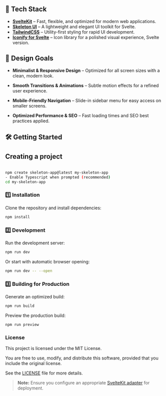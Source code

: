 ## 🚀 Tech Stack

- [**SvelteKit**](https://svelte.dev/) – Fast, flexible, and optimized for modern web applications.
- [**Skeleton UI**](https://www.skeleton.dev/) – A lightweight and elegant UI toolkit for Svelte.
- [**TailwindCSS**](https://v3.tailwindcss.com/) – Utility-first styling for rapid UI development.
- [**Iconify for Svelte**]([https://iconify.design/docs/icon-components/svelte/) – Icon library for a polished visual experience, Svelte version.

## 🎨 Design Goals

- **Minimalist & Responsive Design** – Optimized for all screen sizes with a clean, modern look.

- **Smooth Transitions & Animations** – Subtle motion effects for a refined user experience.

- **Mobile-Friendly Navigation** – Slide-in sidebar menu for easy access on smaller screens.

- **Optimized Performance & SEO** – Fast loading times and SEO best practices applied.

## 🛠️ Getting Started

## Creating a project

```bash

npm create skeleton-app@latest my-skeleton-app
- Enable Typescript when prompted (recommended)
cd my-skeleton-app

```

### 1️⃣ Installation

Clone the repository and install dependencies:

```bash
npm install
```

### 2️⃣ Development

Run the development server:

```bash
npm run dev
```

Or start with automatic browser opening:

```bash
npm run dev -- --open
```

### 3️⃣ Building for Production

Generate an optimized build:

```bash
npm run build
```

Preview the production build:

```bash
npm run preview
```

### License

This project is licensed under the MIT License.

You are free to use, modify, and distribute this software, provided that you include the original license.

See the [LICENSE](./LICENSE) file for more details.

> **Note:** Ensure you configure an appropriate [SvelteKit adapter](https://kit.svelte.dev/docs/adapters) for deployment.
